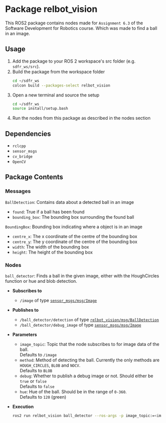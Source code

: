 # Package relbot_vision

This ROS2 package contains nodes made for `Assignment 6.3` of the Software Development for Robotics course. Which was made to find a ball in an image.

## Usage

1. Add the package to your ROS 2 workspace's src folder (e.g. `sdfr_ws/src`).
2. Build the package from the workspace folder
   ```bash
   cd ~/sdfr_ws
   colcon build --packages-select relbot_vision
   ```
3. Open a new terminal and source the setup
   ```bash
   cd ~/sdfr_ws
   source install/setup.bash
   ```
4. Run the nodes from this package as described in the nodes section

## Dependencies

- `rclcpp`
- `sensor_msgs`
- `cv_bridge`
- `OpenCV`

## Package Contents

### Messages
`BallDetection`: Contains data about a detected ball in an image
- `found`: True if a ball has been found
- `bounding_box`: The bounding box surrounding the found ball

`BoundingBox`: Bounding box indicating where a object is in an image
- `centre_x`: The x coordinate of the centre of the bounding box
- `centre_y`: The y coordinate of the centre of the bounding box
- `width`: The width of the bounding box
- `height`: The height of the bounding box

### Nodes

`ball_detector`: Finds a ball in the given image, either with the HoughCircles function or hue and blob detection.

- **Subscribes to**
  - `/image` of type [`sensor_msgs/msg/Image`](http://docs.ros.org/en/api/sensor_msgs/html/msg/Image.html)

- **Publishes to**  
  - `/ball_detector/detection` of type [`relbot_vision/msg/BallDetection`](../relbot_vision/msg/BallDetection.msg)  
  - `/ball_detector/debug_image` of type [`sensor_msgs/msg/Image`](http://docs.ros.org/en/api/sensor_msgs/html/msg/Image.html)

- **Parameters**
  - `image_topic`: Topic that the node subscribes to for image data of the ball.  
  Defaults to `/image`
  - `method`: Method of detecting the ball. Currently the only methods are `HOUGH_CIRCLES`, `BLOB` and `NOCV`.  
  Defaults to `BLOB`
  - `debug`: Whether to publish a debug image or not. Should either be `true` or `false`  
  Defaults to `false`
  - `hue`: Hue of the ball. Should be in the range of `0-360`.  
  Defaults to `120` (green)

- **Execution**
  ```bash
  ros2 run relbot_vision ball_detector --ros-args -p image_topic:=<image_topic> -p method:=<method> -p debug:=<debug> -p hue:=<hue>
  ```